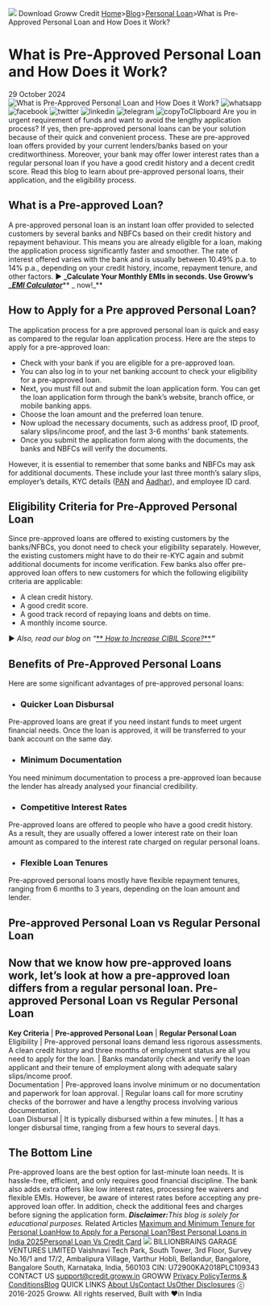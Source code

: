 [![](https://credit.groww.in/groww-credit-logo.png)](https://credit.groww.in/)
Download Groww Credit
[Home](https://credit.groww.in/)>[Blog](https://credit.groww.in/blog)>[Personal Loan](https://credit.groww.in/blog/category/personal-loan)>What is Pre-Approved Personal Loan and How Does it Work?
# What is Pre-Approved Personal Loan and How Does it Work?
29 October 2024
![What is Pre-Approved Personal Loan and How Does it Work?](https://credit.groww.in/_next/image?url=https%3A%2F%2Fcms-resources.groww.in%2Fuploads%2F6237875_eae8d58b01.jpg&w=1080&q=75)
![whatsapp](https://assets-netstorage.groww.in/web-assets/web-credit/prod/_next/static/media/whatsappHover.1d05ff00.svg)
![facebook](https://assets-netstorage.groww.in/web-assets/web-credit/prod/_next/static/media/facebookHover.1b8c6597.svg)
![twitter](https://assets-netstorage.groww.in/web-assets/web-credit/prod/_next/static/media/twitterHover.5a7a7947.svg)
![linkedin](https://assets-netstorage.groww.in/web-assets/web-credit/prod/_next/static/media/linkedinHover.091d2117.svg)
![telegram](https://assets-netstorage.groww.in/web-assets/web-credit/prod/_next/static/media/telegramHover.0ea658cc.svg)
![copyToClipboard](https://assets-netstorage.groww.in/web-assets/web-credit/prod/_next/static/media/copyHover.0edc2b0f.svg)
Are you in urgent requirement of funds and want to avoid the lengthy application process? If yes, then pre-approved personal loans can be your solution because of their quick and convenient process. These are pre-approved loan offers provided by your current lenders/banks based on your creditworthiness. Moreover, your bank may offer lower interest rates than a regular personal loan if you have a good credit history and a decent credit score.
Read this blog to learn about pre-approved personal loans, their application, and the eligibility process.
## What is a Pre-approved Loan?
A pre-approved personal loan is an instant loan offer provided to selected customers by several banks and NBFCs based on their credit history and repayment behaviour. This means you are already eligible for a loan, making the application process significantly faster and smoother. The rate of interest offered varies with the bank and is usually between 10.49% p.a. to 14% p.a., depending on your credit history, income, repayment tenure, and other factors. 
▶️ **_Calculate Your Monthly EMIs in seconds. Use Groww’s _**[**_EMI Calculator_**](https://groww.in/calculators/emi-calculator)** _ now!_**
## How to Apply for a Pre approved Personal Loan?
The application process for a pre approved personal loan is quick and easy as compared to the regular loan application process. Here are the steps to apply for a pre-approved loan:
  * Check with your bank if you are eligible for a pre-approved loan. 
  * You can also log in to your net banking account to check your eligibility for a pre-approved loan. 
  * Next, you must fill out and submit the loan application form. You can get the loan application form through the bank’s website, branch office, or mobile banking apps.
  * Choose the loan amount and the preferred loan tenure.
  * Now upload the necessary documents, such as address proof, ID proof, salary slips/income proof, and the last 3-6 months' bank statements. 
  * Once you submit the application form along with the documents, the banks and NBFCs will verify the documents. 


However, it is essential to remember that some banks and NBFCs may ask for additional documents. These include your last three month’s salary slips, employer’s details, KYC details ([PAN](https://groww.in/p/pan-card) and [Aadhar](https://groww.in/p/aadhaar-card)), and employee ID card.
## Eligibility Criteria for Pre-Approved Personal Loan
Since pre-approved loans are offered to existing customers by the banks/NFBCs, you donot need to check your eligibility separately. However, the existing customers might have to do their re-KYC again and submit additional documents for income verification.
Few banks also offer pre-approved loan offers to new customers for which the following eligibility criteria are applicable:
  * A clean credit history.
  * A good credit score.
  * A good track record of repaying loans and debts on time.
  * A monthly income source.


▶️ _Also, read our blog on_ _“_[** _How to Increase CIBIL Score?_**](https://credit.groww.in/blog/how-to-increase-cibil-score)**_”_**
## Benefits of Pre-Approved Personal Loans
Here are some significant advantages of pre-approved personal loans:
  * ### ****Quicker Loan Disbursal****


Pre-approved loans are great if you need instant funds to meet urgent financial needs. Once the loan is approved, it will be transferred to your bank account on the same day. 
  * ### ****Minimum Documentation****


You need minimum documentation to process a pre-approved loan because the lender has already analysed your financial credibility.
  * ### ****Competitive Interest Rates****


Pre-approved loans are offered to people who have a good credit history. As a result, they are usually offered a lower interest rate on their loan amount as compared to the interest rate charged on regular personal loans.
  * ### ****Flexible Loan Tenures****


Pre-approved personal loans mostly have flexible repayment tenures, ranging from 6 months to 3 years, depending on the loan amount and lender.
## Pre-approved Personal Loan vs Regular Personal Loan
Now that we know how pre-approved loans work, let’s look at how a pre-approved loan differs from a regular personal loan.
**Pre-approved Personal Loan vs Regular Personal Loan**  
---  
**Key Criteria** |  **Pre-approved Personal Loan** |  **Regular Personal Loan**  
Eligibility |  Pre-approved personal loans demand less rigorous assessments. A clean credit history and three months of employment status are all you need to apply for the loan. |  Banks mandatorily check and verify the loan applicant and their tenure of employment along with adequate salary slips/income proof.  
Documentation |  Pre-approved loans involve minimum or no documentation and paperwork for loan approval. |  Regular loans call for more scrutiny checks of the borrower and have a lengthy process involving various documentation.  
Loan Disbursal |  It is typically disbursed within a few minutes. |  It has a longer disbursal time, ranging from a few hours to several days.  
## The Bottom Line
Pre-approved loans are the best option for last-minute loan needs. It is hassle-free, efficient, and only requires good financial discipline. The bank also adds extra offers like low interest rates, processing fee waivers and flexible EMIs. However, be aware of interest rates before accepting any pre-approved loan offer. In addition, check the additional fees and charges before signing the application form.
**_Disclaimer:_**_This blog is solely for educational purposes._
Related Articles
[Maximum and Minimum Tenure for Personal Loan](https://credit.groww.in/blog/maximum-and-minimum-tenure-for-personal-loan)[How to Apply for a Personal Loan?](https://credit.groww.in/blog/how-to-apply-for-personal-loan)[Best Personal Loans in India 2025](https://credit.groww.in/blog/best-personal-loans-in-india)[Personal Loan Vs Credit Card](https://credit.groww.in/blog/personal-loan-vs-credit-card)
![](https://credit.groww.in/groww-credit-logo.png)
BILLIONBRAINS GARAGE VENTURES LIMITED
Vaishnavi Tech Park, South Tower,
3rd Floor, Survey No.16/1 and 17/2,
Ambalipura Village, Varthur Hobli,
Bellandur, Bangalore, Bangalore South,
Karnataka, India, 560103
CIN: U72900KA2018PLC109343
CONTACT US
support@credit.groww.in
GROWW
[Privacy Policy](https://credit.groww.in/pages/groww-credit-privacy-policy)[Terms & Conditions](https://credit.groww.in/pages/groww-credit-terms-of-service)[Blog](https://credit.groww.in/blog)
QUICK LINKS
[About Us](https://groww.in/about-us)[Contact Us](https://groww.in/help)[Other Disclosures](https://credit.groww.in/pages/other-disclosures)
ⓒ 2016-2025 Groww. All rights reserved, Built with ♥in India
